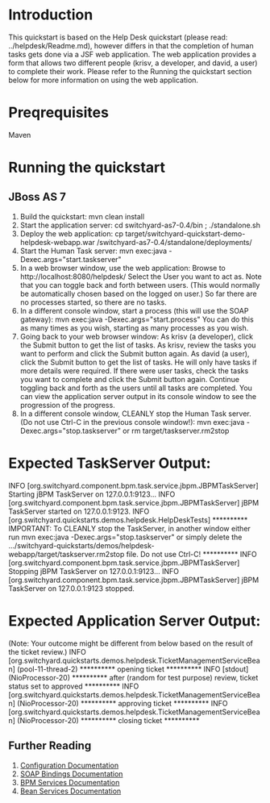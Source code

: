 Introduction
============
This quickstart is based on the Help Desk quickstart (please read: ../helpdesk/Readme.md), however differs in that the completion of human tasks gets done via a JSF web application.
The web application provides a form that allows two different people (krisv, a developer, and david, a user) to complete their work.
Please refer to the Running the quickstart section below for more information on using the web application.

Preqrequisites 
==============
Maven

Running the quickstart
======================

JBoss AS 7
----------
1. Build the quickstart:
    mvn clean install
2. Start the application server:
    cd switchyard-as7-0.4/bin ; ./standalone.sh
3. Deploy the web application:
    cp target/switchyard-quickstart-demo-helpdesk-webapp.war <path-to>/switchyard-as7-0.4/standalone/deployments/
4. Start the Human Task server:
    mvn exec:java -Dexec.args="start.taskserver"
5. In a web browser window, use the web application:
    Browse to http://localhost:8080/helpdesk/
    Select the User you want to act as.
    Note that you can toggle back and forth between users. (This would normally be automatically chosen based on the logged on user.)
    So far there are no processes started, so there are no tasks.
6. In a different console window, start a process (this will use the SOAP gateway):
    mvn exec:java -Dexec.args="start.process"
   You can do this as many times as you wish, starting as many processes as you wish.
7. Going back to your web browser window:
    As krisv (a developer), click the Submit button to get the list of tasks.
    As krisv, review the tasks you want to perform and click the Submit button again.
    As david (a user), click the Submit button to get the list of tasks. He will only have tasks if more details were required.
    If there were user tasks, check the tasks you want to complete and click the Submit button again.
    Continue toggling back and forth as the users until all tasks are completed.
    You can view the application server output in its console window to see the progression of the progress.
8. In a different console window, CLEANLY stop the Human Task server. (Do not use Ctrl-C in the previous console window!):
    mvn exec:java -Dexec.args="stop.taskserver"
   or
    rm target/taskserver.rm2stop

Expected TaskServer Output:
===========================
INFO  [org.switchyard.component.bpm.task.service.jbpm.JBPMTaskServer] Starting jBPM TaskServer on 127.0.0.1:9123...
INFO  [org.switchyard.component.bpm.task.service.jbpm.JBPMTaskServer] jBPM TaskServer started on 127.0.0.1:9123.
INFO  [org.switchyard.quickstarts.demos.helpdesk.HelpDeskTests] ********** IMPORTANT: To CLEANLY stop the TaskServer, in another window either run mvn exec:java -Dexec.args="stop.taskserver" or simply delete the .../switchyard-quickstarts/demos/helpdesk-webapp/target/taskserver.rm2stop file. Do not use Ctrl-C!  **********
INFO  [org.switchyard.component.bpm.task.service.jbpm.JBPMTaskServer] Stopping jBPM TaskServer on 127.0.0.1:9123...
INFO  [org.switchyard.component.bpm.task.service.jbpm.JBPMTaskServer] jBPM TaskServer on 127.0.0.1:9123 stopped.

Expected Application Server Output:
===================================
(Note: Your outcome might be different from below based on the result of the ticket review.)
INFO  [org.switchyard.quickstarts.demos.helpdesk.TicketManagementServiceBean] (pool-11-thread-2) ********** opening ticket **********
INFO  [stdout] (NioProcessor-20) ********** after (random for test purpose) review, ticket status set to approved **********
INFO  [org.switchyard.quickstarts.demos.helpdesk.TicketManagementServiceBean] (NioProcessor-20) ********** approving ticket **********
INFO  [org.switchyard.quickstarts.demos.helpdesk.TicketManagementServiceBean] (NioProcessor-20) ********** closing ticket **********

## Further Reading

1. [Configuration Documentation](https://docs.jboss.org/author/display/SWITCHYARD/Configuration)
2. [SOAP Bindings Documentation](https://docs.jboss.org/author/display/SWITCHYARD/SOAP+Bindings)
3. [BPM Services Documentation](https://docs.jboss.org/author/display/SWITCHYARD/BPM+Services)
4. [Bean Services Documentation](https://docs.jboss.org/author/display/SWITCHYARD/Bean+Services)

